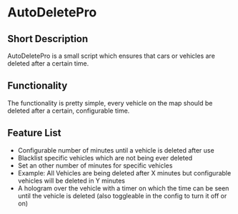 # AutoDeletePro

## Short Description
AutoDeletePro is a small script which ensures that cars or vehicles are deleted after a certain time.

## Functionality
The functionality is pretty simple, every vehicle on the map should be deleted after a certain, configurable time.

## Feature List

* Configurable number of minutes until a vehicle is deleted after use
* Blacklist specific vehicles which are not being ever deleted
* Set an other number of minutes for specific vehicles 
* Example: All Vehicles are being deleted after X minutes but configurable vehicles will be deleted in Y minutes
* A hologram over the vehicle with a timer on which the time can be seen until the vehicle is deleted (also toggleable in the config to turn it off or on)
